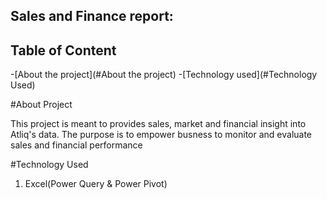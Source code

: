 ## Sales and Finance report:

## Table of Content

-[About the project](#About the project)
-[Technology used](#Technology Used)


#About Project

This project is meant to provides sales, market and financial insight into Atliq's data. 
The purpose is to empower busness to monitor and evaluate sales and financial performance

#Technology Used

1. Excel(Power Query & Power Pivot)

